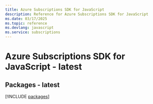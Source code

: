 ```yaml
---
title: Azure Subscriptions SDK for JavaScript
description: Reference for Azure Subscriptions SDK for JavaScript
ms.date: 03/17/2025
ms.topic: reference
ms.devlang: javascript
ms.service: subscriptions
---
```

# Azure Subscriptions SDK for JavaScript - latest
## Packages - latest
[!INCLUDE [packages](subscriptions-index.md)]
